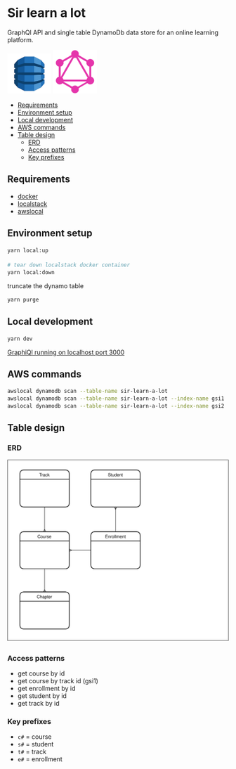 # Sir learn a lot

GraphQl API and single table DynamoDb data store for an online learning platform.

<p float="left">
  <img src="/design/DynamoDB.png" width="100" />
  <img src="./design/GraphQl.png" width="100" /> 
</p>

- [Requirements](#requirements)
- [Environment setup](#environment-setup)
- [Local development](#local-development)
- [AWS commands](#aws-commands)
- [Table design](#table-design)
  - [ERD](#erd)
  - [Access patterns](#access-patterns)
  - [Key prefixes](#key-prefixes)

## Requirements

- [docker](https://www.docker.com/)
- [localstack](https://localstack.cloud/)
- [awslocal](https://github.com/localstack/awscli-local)

## Environment setup

```bash
yarn local:up

# tear down localstack docker container
yarn local:down
```

truncate the dynamo table

```bash
yarn purge
```

## Local development

```bash
yarn dev
```

[GraphiQl running on localhost port 3000](http://localhost:3000/graphql)

## AWS commands

```bash
awslocal dynamodb scan --table-name sir-learn-a-lot
awslocal dynamodb scan --table-name sir-learn-a-lot --index-name gsi1
awslocal dynamodb scan --table-name sir-learn-a-lot --index-name gsi2
```

## Table design

### ERD

![erd](./design/erd.svg)

### Access patterns

- get course by id
- get course by track id (gsi1)
- get enrollment by id
- get student by id
- get track by id

### Key prefixes

- `c#` = course
- `s#` = student
- `t#` = track
- `e#` = enrollment
